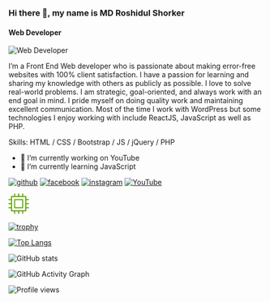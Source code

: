 ### Hi there 👋, my name is MD Roshidul Shorker
#### Web Developer
![Web Developer](https://yt3.ggpht.com/9oVMQQY-Oy_hOBe_rMHzH6Kuc4ODd4T8ntSC3iQ6shgoY3LxiHlOIVNyWQlclBJwVJyT2RZP-w=w2560-fcrop64=1)

I’m a Front End Web developer who is passionate about making error-free websites with 100% client satisfaction. I have a passion for learning and sharing my knowledge with others as publicly as possible. I love to solve real-world problems. I am strategic, goal-oriented, and always work with an end goal in mind. I pride myself on doing quality work and maintaining excellent communication. Most of the time I work with WordPress but some technologies I enjoy working with include ReactJS, JavaScript as well as PHP.

Skills: HTML / CSS / Bootstrap / JS / jQuery / PHP

- 🔭 I’m currently working on YouTube 
- 🌱 I’m currently learning JavaScript 


[<img src='https://cdn.jsdelivr.net/npm/simple-icons@3.0.1/icons/github.svg' alt='github' height='40'>](https://github.com/nbproshidul)  [<img src='https://cdn.jsdelivr.net/npm/simple-icons@3.0.1/icons/facebook.svg' alt='facebook' height='40'>](https://www.facebook.com/nbproshidul)  [<img src='https://cdn.jsdelivr.net/npm/simple-icons@3.0.1/icons/instagram.svg' alt='instagram' height='40'>](https://www.instagram.com/nbproshidul/)  [<img src='https://cdn.jsdelivr.net/npm/simple-icons@3.0.1/icons/youtube.svg' alt='YouTube' height='40'>](https://www.youtube.com/channel/UCRvu4Sg_zymVxaerbJ5awtA)  

<a href='https://docs.github.com/en/developers'><img src='https://raw.githubusercontent.com/acervenky/animated-github-badges/master/assets/devbadge.gif' width='40' height='40'></a> 

[![trophy](https://github-profile-trophy.vercel.app/?username=nbproshidul)](https://github.com/ryo-ma/github-profile-trophy)

[![Top Langs](https://github-readme-stats.vercel.app/api/top-langs/?username=nbproshidul)](https://github.com/anuraghazra/github-readme-stats)

![GitHub stats](https://github-readme-stats.vercel.app/api?username=nbproshidul&show_icons=true)  

![GitHub Activity Graph](https://activity-graph.herokuapp.com/graph?username=nbproshidul)  

![Profile views](https://gpvc.arturio.dev/nbproshidul)  
